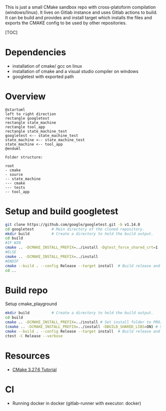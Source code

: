 This is just a small CMake sandbox repo with cross-platoform compilation (windows/linux). It lives on Gitlab instance and uses Gitlab actions to build. It can be build and provides and install target which installs the files and exports the CMAKE config to be used by other repositories.

[TOC]

# Dependencies

- installation of cmake/ gcc on linux 
- installation of cmake and a visual studio compiler on windows
- googletest with exported path

# Overview

```puml
@startuml
left to right direction
rectangle googletest
rectangle state_machine
rectangle tool_app
rectangle state_machine_test
googletest <-- state_machine_test
state_machine <-- state_machine_test
state_machine <-- tool_app
@enduml
```
```
Folder structure:

root
- cmake
- source
-- state_machine
--- cmake 
--- tests
-- tool_app
```



# Setup and build googletest
```sh
git clone https://github.com/google/googletest.git -b v1.14.0
cd googletest        # Main directory of the cloned repository.
mkdir build          # Create a directory to hold the build output.
cd build 
#IF WIN
cmake .. -DCMAKE_INSTALL_PREFIX=../install -Dgtest_force_shared_crt=1  # Set install folder to PROJECT_ROOT/install
#ELSE
cmake .. -DCMAKE_INSTALL_PREFIX=../install 
#ENDIF
cmake --build . --config Release --target install  # Build release and trigger install procedure
cd ..
```

# Build repo

Setup cmake_playground
```sh 
mkdir build          # Create a directory to hold the build output.
cd build
cmake .. -DCMAKE_INSTALL_PREFIX=../install # Set install folder to PROJECT_ROOT/install
(cmake .. -DCMAKE_INSTALL_PREFIX=../install -DBUILD_SHARED_LIBS=ON) # Shared lib
cmake --build . --config Release --target install  # Build release and trigger install procedure
ctest -C Release --verbose
```

# Resources
- [CMake 3.27.6 Tutorial](https://cmake.org/cmake/help/latest/guide/tutorial/index.html)



# CI
- Running docker in docker (gitlab-runner with executor: docker)
